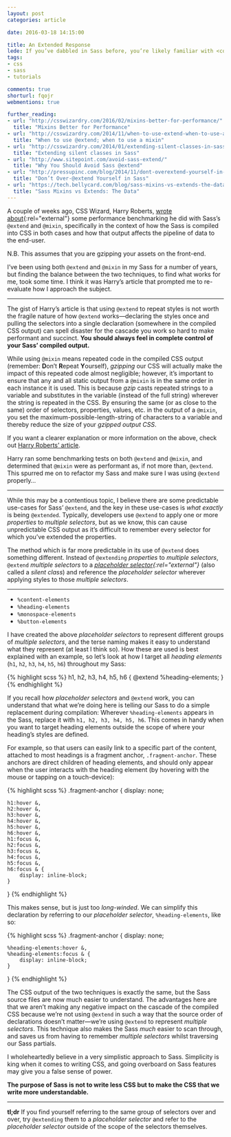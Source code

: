 ```yaml
---
layout: post
categories: article

date: 2016-03-18 14:15:00

title: An Extended Response
lede: If you’ve dabbled in Sass before, you’re likely familiar with <code>@extend</code> and <code>@mixin</code>, but is there any use-case for <code>@extend</code>? Given the benchmark performance of the two, can we still be confident in the cascade when <code>@extending</code> in Sass?
tags:
- css
- sass
- tutorials

comments: true
shorturl: fqojr
webmentions: true

further_reading:
- url: "http://csswizardry.com/2016/02/mixins-better-for-performance/"
  title: "Mixins Better for Performance"
- url: "http://csswizardry.com/2014/11/when-to-use-extend-when-to-use-a-mixin/"
  title: "When to use @extend; when to use a mixin"
- url: "http://csswizardry.com/2014/01/extending-silent-classes-in-sass/"
  title: "Extending silent classes in Sass"
- url: "http://www.sitepoint.com/avoid-sass-extend/"
  title: "Why You Should Avoid Sass @extend"
- url: "http://pressupinc.com/blog/2014/11/dont-overextend-yourself-in-sass/"
  title: "Don’t Over-@extend Yourself in Sass"
- url: "https://tech.bellycard.com/blog/sass-mixins-vs-extends-the-data/"
  title: "Sass Mixins vs Extends: The Data"
---
```



A couple of weeks ago, CSS Wizard, Harry Roberts, [wrote about](http://csswizardry.com/2016/02/mixins-better-for-performance/){:rel="external"} some performance benchmarking he did with Sass’s `@extend` and `@mixin`, specifically in the context of how the Sass is compiled into CSS in both cases and how that output affects the pipeline of data to the end-user.

<section class="edit">
    <p>N.B. This assumes that you are gzipping your assets on the front-end.</p>
</section>

I’ve been using both `@extend` and `@mixin` in my Sass for a number of years, but finding the balance between the two techniques, to find what works for me, took some time. I think it was Harry’s article that prompted me to re-evaluate how I approach the subject.


--------


The gist of Harry’s article is that using `@extend` to repeat styles is not worth the fragile nature of how `@extend` works—declaring the styles once and pulling the selectors into a single declaration (somewhere in the compiled CSS output) can spell disaster for the cascade you work so hard to make performant and succinct. **You should always feel in complete control of your Sass’ compiled output.**

While using `@mixin` means repeated code in the compiled CSS output (remember: **D**on’t **R**epeat **Y**ourself), *gzipping* our CSS will actually make the impact of this repeated code almost negligible; however, it’s important to ensure that any and all static output from a `@mixin` is in the same order in each instance it is used. This is because *gzip* casts repeated strings to a variable and substitutes in the variable (instead of the full string) wherever the string is repeated in the CSS. By ensuring the same (or as close to the same) order of selectors, properties, values, etc. in the output of a `@mixin`, you set the maximum-possible-length-string of characters to a variable and thereby reduce the size of your *gzipped output CSS*.

<section class="edit">
    <p>If you want a clearer explanation or more information on the above, check out <a rel="external" href="http://csswizardry.com/2016/02/mixins-better-for-performance/">Harry Roberts’ article</a>.</p>
</section>

Harry ran some benchmarking tests on both `@extend` and `@mixin`, and determined that `@mixin` were as performant as, if not more than, `@extend`. This spurred me on to refactor my Sass and make sure I was using `@extend` properly…


--------


While this may be a contentious topic, I believe there are some predictable use-cases for Sass’ `@extend`, and the key in these use-cases is *what exactly* is being `@extended`. Typically, developers use `@extend` to apply one or more *properties* to *multiple selectors*, but as we know, this can cause unpredictable CSS output as it’s difficult to remember every selector for which you’ve extended the properties.

The method which is far more predictable in its use of `@extend` does something different. Instead of `@extending` *properties* to *multiple selectors*, `@extend` *multiple selectors* to a *[placeholder selector](http://sass-lang.com/documentation/file.SASS_REFERENCE.html#placeholder_selectors_){:rel="external"}* (also called a *silent class*) and reference the *placeholder selector* wherever applying styles to those *multiple selectors*.


--------


- `%content-elements`
- `%heading-elements`
- `%monospace-elements`
- `%button-elements`

I have created the above *placeholder selectors* to represent different groups of *multiple selectors*, and the terse naming makes it easy to understand what they represent (at least I think so). How these are used is best explained with an example, so let’s look at how I target all *heading elements* (`h1`, `h2`, `h3`, `h4`, `h5`, `h6`) throughout my Sass:

{% highlight scss %}
h1,
h2,
h3,
h4,
h5,
h6 {
    @extend %heading-elements;
}
{% endhighlight %}

If you recall how *placeholder selectors* and `@extend` work, you can understand that what we’re doing here is telling our Sass to do a simple replacement during compilation: Wherever `%heading-elements` appears in the Sass, replace it with `h1, h2, h3, h4, h5, h6`. This comes in handy when you want to target heading elements outside the scope of where your heading’s styles are defined.

For example, so that users can easily link to a specific part of the content, attached to most headings is a fragment anchor, `.fragment-anchor`. These anchors are direct children of heading elements, and should only appear when the user interacts with the heading element (by hovering with the mouse or tapping on a touch-device):

{% highlight scss %}
.fragment-anchor {
    display: none;

    h1:hover &,
    h2:hover &,
    h3:hover &,
    h4:hover &,
    h5:hover &,
    h6:hover &,
    h1:focus &,
    h2:focus &,
    h3:focus &,
    h4:focus &,
    h5:focus &,
    h6:focus & {
        display: inline-block;
    }
}
{% endhighlight %}

This makes sense, but is just too *long-winded*. We can simplify this declaration by referring to our *placeholder selector*, `%heading-elements`, like so:

{% highlight scss %}
.fragment-anchor {
    display: none;

    %heading-elements:hover &,
    %heading-elements:focus & {
        display: inline-block;
    }
}
{% endhighlight %}

The CSS output of the two techniques is exactly the same, but the Sass source files are now much easier to understand. The advantages here are that we aren’t making any negative impact on the cascade of the compiled CSS because we’re not using `@extend` in such a way that the source order of declarations doesn’t matter—we’re using `@extend` to represent *multiple selectors*. This technique also makes the Sass *much* easier to scan through, and saves us from having to remember *multiple selectors* whilst traversing our Sass partials.

I wholeheartedly believe in a very simplistic approach to Sass. Simplicity is king when it comes to writing CSS, and going overboard on Sass features may give you a false sense of power.

**The purpose of Sass is not to write less CSS but to make the CSS that we write more understandable.**


--------


**tl;dr** If you find yourself referring to the same group of selectors over and over, try `@extending` them to a *placeholder selector* and refer to the *placeholder selector* outside of the scope of the selectors themselves.
